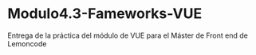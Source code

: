 # Modulo4.3-Fameworks-VUE
Entrega de la práctica del módulo de VUE para el Máster de Front end de Lemoncode
